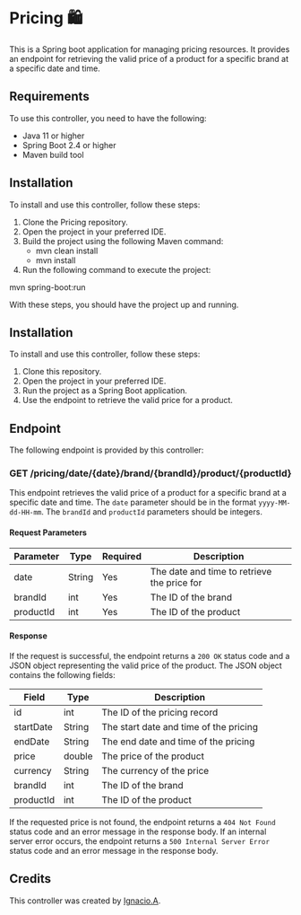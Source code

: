 # Pricing  :shopping:

This is a Spring boot application for managing pricing resources. It provides an endpoint for retrieving the valid price of a product for a specific brand at a specific date and time.


## Requirements

To use this controller, you need to have the following:

- Java 11 or higher
- Spring Boot 2.4 or higher
- Maven build tool

## Installation

To install and use this controller, follow these steps:

1. Clone the Pricing repository.
2. Open the project in your preferred IDE.
3. Build the project using the following Maven command:
   - mvn clean install
   - mvn install
4. Run the following command to execute the project:

mvn spring-boot:run

With these steps, you should have the project up and running.
## Installation

To install and use this controller, follow these steps:

1. Clone this repository.
2. Open the project in your preferred IDE.
3. Run the project as a Spring Boot application.
4. Use the endpoint to retrieve the valid price for a product.

## Endpoint

The following endpoint is provided by this controller:

### GET /pricing/date/{date}/brand/{brandId}/product/{productId}

This endpoint retrieves the valid price of a product for a specific brand at a specific date and time. The `date` parameter should be in the format `yyyy-MM-dd-HH-mm`. The `brandId` and `productId` parameters should be integers.

#### Request Parameters

| Parameter | Type   | Required | Description                                |
| --------- | ------ | -------- | ------------------------------------------ |
| date      | String | Yes      | The date and time to retrieve the price for |
| brandId   | int    | Yes      | The ID of the brand                        |
| productId | int    | Yes      | The ID of the product                      |

#### Response

If the request is successful, the endpoint returns a `200 OK` status code and a JSON object representing the valid price of the product. The JSON object contains the following fields:

| Field      | Type   | Description                           |
| ---------- | ------ | ------------------------------------- |
| id         | int    | The ID of the pricing record           |
| startDate  | String | The start date and time of the pricing |
| endDate    | String | The end date and time of the pricing   |
| price      | double | The price of the product               |
| currency   | String | The currency of the price              |
| brandId    | int    | The ID of the brand                    |
| productId  | int    | The ID of the product                  |

If the requested price is not found, the endpoint returns a `404 Not Found` status code and an error message in the response body. If an internal server error occurs, the endpoint returns a `500 Internal Server Error` status code and an error message in the response body.

## Credits

This controller was created by [Ignacio.A](https://github.com/Aris033/pricing).

